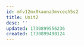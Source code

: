 ```yaml
---
id: mfv12mx0kauna3mvceqh5s2
title: Unit2
desc: ''
updated: 1730899556236
created: 1730899490124
---
```

